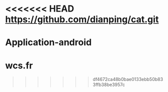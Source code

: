 <<<<<<< HEAD
https://github.com/dianping/cat.git
=======
# Application-android
# wcs.fr
>>>>>>> df4672ca48b0bae0133ebb50b833ffb38be3957c
